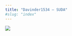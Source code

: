 ```yaml
---
title: "Davinder1534 – SUDA"
#slug: "index"
---
```


[![](/wp-content/2007/11/Davinder1534-300x225.jpg)](/wp-content/2007/11/Davinder1534.jpg)